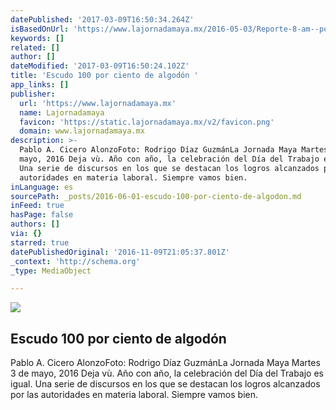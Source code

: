 ```yaml
---
datePublished: '2017-03-09T16:50:34.264Z'
isBasedOnUrl: 'https://www.lajornadamaya.mx/2016-05-03/Reporte-8-am--por-Pablo-Cicero'
keywords: []
related: []
author: []
dateModified: '2017-03-09T16:50:24.102Z'
title: 'Escudo 100 por ciento de algodón '
app_links: []
publisher:
  url: 'https://www.lajornadamaya.mx'
  name: Lajornadamaya
  favicon: 'https://static.lajornadamaya.mx/v2/favicon.png'
  domain: www.lajornadamaya.mx
description: >-
  Pablo A. Cicero AlonzoFoto: Rodrigo Díaz GuzmánLa Jornada Maya Martes 3 de
  mayo, 2016 Deja vù. Año con año, la celebración del Día del Trabajo es igual.
  Una serie de discursos en los que se destacan los logros alcanzados por las
  autoridades en materia laboral. Siempre vamos bien.
inLanguage: es
sourcePath: _posts/2016-06-01-escudo-100-por-ciento-de-algodon.md
inFeed: true
hasPage: false
authors: []
via: {}
starred: true
datePublishedOriginal: '2016-11-09T21:05:37.801Z'
_context: 'http://schema.org'
_type: MediaObject

---
```

<article style=""><img src="https://s3-us-west-2.amazonaws.com/the-grid-img/p/dbe64a05a22908e9a2705a1e451f4b2f2c8332f8.jpg" /><h1>Escudo 100 por ciento de algodón </h1><p>Pablo A. Cicero AlonzoFoto: Rodrigo Díaz GuzmánLa Jornada Maya Martes 3 de mayo, 2016 Deja vù. Año con año, la celebración del Día del Trabajo es igual. Una serie de discursos en los que se destacan los logros alcanzados por las autoridades en materia laboral. Siempre vamos bien.</p></article>